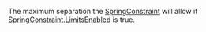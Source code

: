 The maximum separation the [SpringConstraint](https://create.roblox.com/docs/reference/engine/classes/SpringConstraint) will allow if
[SpringConstraint.LimitsEnabled](https://create.roblox.com/docs/reference/engine/classes/SpringConstraint#LimitsEnabled) is true.
